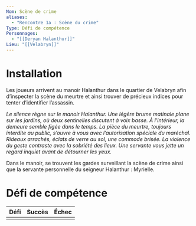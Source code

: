 ```yaml
---
Nom: Scène de crime
aliases:
  - "Rencontre 1a : Scène du crime"
Type: Défi de compétence
Personnages:
  - "[[Deryan Halanthur]]"
Lieu: "[[Velabryn]]"
---
```

# Installation

Les joueurs arrivent au manoir Halanthur dans le quartier de Velabryn afin d’inspecter la scène du meurtre et ainsi trouver de précieux indices pour tenter d’identifier l’assassin.

*Le silence règne sur le manoir Halanthur. Une légère brume matinale plane sur les jardins, où deux sentinelles discutent à voix basse.*
*À l’intérieur, la demeure semble figée dans le temps. La pièce du meurtre, toujours interdite au public, s’ouvre à vous avec l’autorisation spéciale du maréchal. Rideaux arrachés, éclats de verre au sol, une commode brisée. La violence du geste contraste avec la sobriété des lieux.*
*Une servante vous jette un regard inquiet avant de détourner les yeux.*

Dans le manoir, se trouvent les gardes surveillant la scène de crime ainsi que la servante personnelle du seigneur Halanthur : Myrielle.

# Défi de compétence

| Défi | Succès | Échec |
| ---- | ------ | ----- |
|      |        |       |
